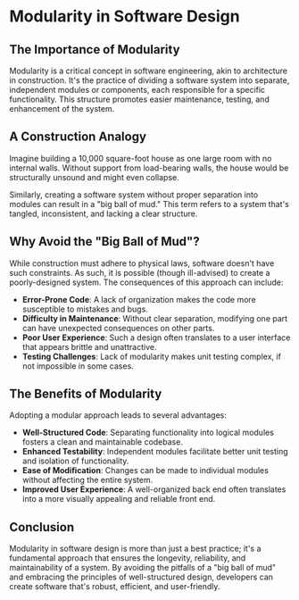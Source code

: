 # Modularity in Software Design

## The Importance of Modularity

Modularity is a critical concept in software engineering, akin to architecture in construction. It's the practice of dividing a software system into separate, independent modules or components, each responsible for a specific functionality. This structure promotes easier maintenance, testing, and enhancement of the system.

## A Construction Analogy

Imagine building a 10,000 square-foot house as one large room with no internal walls. Without support from load-bearing walls, the house would be structurally unsound and might even collapse. 

Similarly, creating a software system without proper separation into modules can result in a "big ball of mud." This term refers to a system that's tangled, inconsistent, and lacking a clear structure.

## Why Avoid the "Big Ball of Mud"?

While construction must adhere to physical laws, software doesn't have such constraints. As such, it is possible (though ill-advised) to create a poorly-designed system. The consequences of this approach can include:

- **Error-Prone Code**: A lack of organization makes the code more susceptible to mistakes and bugs.
- **Difficulty in Maintenance**: Without clear separation, modifying one part can have unexpected consequences on other parts.
- **Poor User Experience**: Such a design often translates to a user interface that appears brittle and unattractive.
- **Testing Challenges**: Lack of modularity makes unit testing complex, if not impossible in some cases.

## The Benefits of Modularity

Adopting a modular approach leads to several advantages:

- **Well-Structured Code**: Separating functionality into logical modules fosters a clean and maintainable codebase.
- **Enhanced Testability**: Independent modules facilitate better unit testing and isolation of functionality.
- **Ease of Modification**: Changes can be made to individual modules without affecting the entire system.
- **Improved User Experience**: A well-organized back end often translates into a more visually appealing and reliable front end.

## Conclusion

Modularity in software design is more than just a best practice; it's a fundamental approach that ensures the longevity, reliability, and maintainability of a system. By avoiding the pitfalls of a "big ball of mud" and embracing the principles of well-structured design, developers can create software that's robust, efficient, and user-friendly.

<!-- DSG/ChatGPT 8/7/2023 -->
